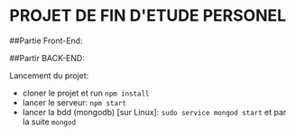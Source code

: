 
# PROJET DE FIN D'ETUDE PERSONEL


##Partie Front-End:

##Partir BACK-END:

Lancement du projet:

* cloner le projet et run `npm install`
* lancer le serveur: `npm start`
* lancer la bdd (mongodb) [sur Linux]: `sudo service mongod start` et par la suite `mongod` 
